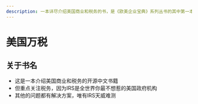 ```yaml
---
description: 一本详尽介绍美国商业和税务的书，是《欧美企业宝典》系列丛书的其中第一本
---
```


# 美国万税

## 关于书名

* 这是一本介绍美国商业和税务的开源中文书籍
* 但重点关注税务，因为IRS是全世界你最不想惹的美国政府机构
* 其他的问题都有解决方案，唯有IRS天威难测
